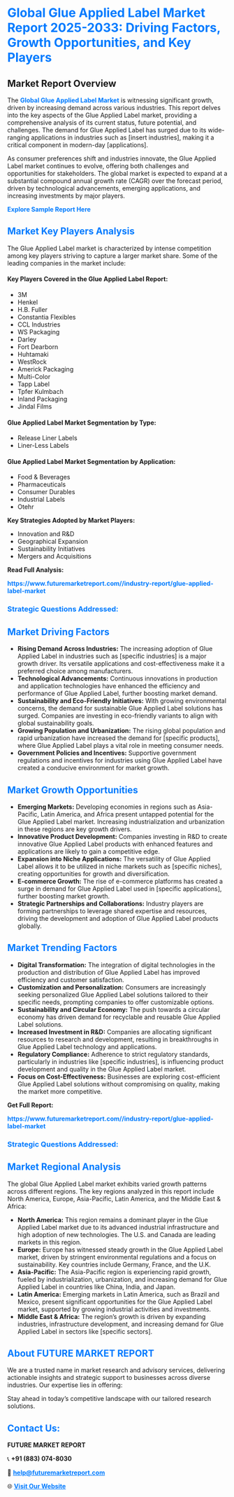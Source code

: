 <h1 style="color: #007BFF;">Global Glue Applied Label Market Report 2025-2033: Driving Factors, Growth Opportunities, and Key Players</h1>

<section id="overview">
<h2>Market Report Overview</h2>
<p>The <a href="https://www.futuremarketreport.com//industry-report/glue-applied-label-market" style="color: #007BFF; text-decoration: none;"><strong>Global Glue Applied Label Market</strong></a> is witnessing significant growth, driven by increasing demand across various industries. This report delves into the key aspects of the Glue Applied Label market, providing a comprehensive analysis of its current status, future potential, and challenges. The demand for Glue Applied Label has surged due to its wide-ranging applications in industries such as [insert industries], making it a critical component in modern-day [applications].</p>
<p>As consumer preferences shift and industries innovate, the Glue Applied Label market continues to evolve, offering both challenges and opportunities for stakeholders. The global market is expected to expand at a substantial compound annual growth rate (CAGR) over the forecast period, driven by technological advancements, emerging applications, and increasing investments by major players.</p>
</section>

<section id="overview">
<p><a href="https://www.futuremarketreport.com//request-sample/reportId=89321" style="color: #007BFF; text-decoration: none;"><strong>Explore Sample Report Here</strong></a></p>
</section>

<section id="key-players">
<h2 style="color: #007BFF;">Market Key Players Analysis</h2>
<p>The Glue Applied Label market is characterized by intense competition among key players striving to capture a larger market share. Some of the leading companies in the market include:</p>
<h4>Key Players Covered in the Glue Applied Label Report:</h4>
<ul><li>3M</li><li>Henkel</li><li>H.B. Fuller</li><li>Constantia Flexibles</li><li>CCL Industries</li><li>WS Packaging</li><li>Darley</li><li>Fort Dearborn</li><li>Huhtamaki</li><li>WestRock</li><li>Americk Packaging</li><li>Multi-Color</li><li>Tapp Label</li><li>Tpfer Kulmbach</li><li>Inland Packaging</li><li>Jindal Films</li></ul>
<h4>Glue Applied Label Market Segmentation by Type:</h4>
<ul><li>Release Liner Labels</li><li>Liner-Less Labels</li></ul>

<h4>Glue Applied Label Market Segmentation by Application:</h4>
<ul><li>Food &amp; Beverages</li><li>Pharmaceuticals</li><li>Consumer Durables</li><li>Industrial Labels</li><li>Otehr</li></ul>
<p><strong>Key Strategies Adopted by Market Players:</strong></p>
<ul>
<li>Innovation and R&D</li>
<li>Geographical Expansion</li>
<li>Sustainability Initiatives</li>
<li>Mergers and Acquisitions</li>
</ul>
</section>

<section>
<p><strong>Read Full Analysis: </strong></p><a href="https://www.futuremarketreport.com//industry-report/glue-applied-label-market" style="color: #007BFF; text-decoration: none;"><strong>https://www.futuremarketreport.com//industry-report/glue-applied-label-market</strong></a>
<h3 style="color: #007BFF;">Strategic Questions Addressed:</h3>
</section>

<section id="driving-factors">
<h2 style="color: #007BFF;">Market Driving Factors</h2>
<ul>
<li><strong>Rising Demand Across Industries:</strong> The increasing adoption of Glue Applied Label in industries such as [specific industries] is a major growth driver. Its versatile applications and cost-effectiveness make it a preferred choice among manufacturers.</li>
<li><strong>Technological Advancements:</strong> Continuous innovations in production and application technologies have enhanced the efficiency and performance of Glue Applied Label, further boosting market demand.</li>
<li><strong>Sustainability and Eco-Friendly Initiatives:</strong> With growing environmental concerns, the demand for sustainable Glue Applied Label solutions has surged. Companies are investing in eco-friendly variants to align with global sustainability goals.</li>
<li><strong>Growing Population and Urbanization:</strong> The rising global population and rapid urbanization have increased the demand for [specific products], where Glue Applied Label plays a vital role in meeting consumer needs.</li>
<li><strong>Government Policies and Incentives:</strong> Supportive government regulations and incentives for industries using Glue Applied Label have created a conducive environment for market growth.</li>
</ul>
</section>

<section id="growth-opportunities">
<h2 style="color: #007BFF;">Market Growth Opportunities</h2>
<ul>
<li><strong>Emerging Markets:</strong> Developing economies in regions such as Asia-Pacific, Latin America, and Africa present untapped potential for the Glue Applied Label market. Increasing industrialization and urbanization in these regions are key growth drivers.</li>
<li><strong>Innovative Product Development:</strong> Companies investing in R&D to create innovative Glue Applied Label products with enhanced features and applications are likely to gain a competitive edge.</li>
<li><strong>Expansion into Niche Applications:</strong> The versatility of Glue Applied Label allows it to be utilized in niche markets such as [specific niches], creating opportunities for growth and diversification.</li>
<li><strong>E-commerce Growth:</strong> The rise of e-commerce platforms has created a surge in demand for Glue Applied Label used in [specific applications], further boosting market growth.</li>
<li><strong>Strategic Partnerships and Collaborations:</strong> Industry players are forming partnerships to leverage shared expertise and resources, driving the development and adoption of Glue Applied Label products globally.</li>
</ul>
</section>

<section id="trending-factors">
<h2 style="color: #007BFF;">Market Trending Factors</h2>
<ul>
<li><strong>Digital Transformation:</strong> The integration of digital technologies in the production and distribution of Glue Applied Label has improved efficiency and customer satisfaction.</li>
<li><strong>Customization and Personalization:</strong> Consumers are increasingly seeking personalized Glue Applied Label solutions tailored to their specific needs, prompting companies to offer customizable options.</li>
<li><strong>Sustainability and Circular Economy:</strong> The push towards a circular economy has driven demand for recyclable and reusable Glue Applied Label solutions.</li>
<li><strong>Increased Investment in R&D:</strong> Companies are allocating significant resources to research and development, resulting in breakthroughs in Glue Applied Label technology and applications.</li>
<li><strong>Regulatory Compliance:</strong> Adherence to strict regulatory standards, particularly in industries like [specific industries], is influencing product development and quality in the Glue Applied Label market.</li>
<li><strong>Focus on Cost-Effectiveness:</strong> Businesses are exploring cost-efficient Glue Applied Label solutions without compromising on quality, making the market more competitive.</li>
</ul>
</section>

<section>
<p><strong>Get Full Report: </strong></p><a href="https://www.futuremarketreport.com//industry-report/glue-applied-label-market" style="color: #007BFF; text-decoration: none;"><strong>https://www.futuremarketreport.com//industry-report/glue-applied-label-market</strong></a>
<h3 style="color: #007BFF;">Strategic Questions Addressed:</h3>
</section>


<section id="regional-analysis">
<h2 style="color: #007BFF;">Market Regional Analysis</h2>
<p>The global Glue Applied Label market exhibits varied growth patterns across different regions. The key regions analyzed in this report include North America, Europe, Asia-Pacific, Latin America, and the Middle East & Africa:</p>
<ul>
<li><strong>North America:</strong> This region remains a dominant player in the Glue Applied Label market due to its advanced industrial infrastructure and high adoption of new technologies. The U.S. and Canada are leading markets in this region.</li>
<li><strong>Europe:</strong> Europe has witnessed steady growth in the Glue Applied Label market, driven by stringent environmental regulations and a focus on sustainability. Key countries include Germany, France, and the U.K.</li>
<li><strong>Asia-Pacific:</strong> The Asia-Pacific region is experiencing rapid growth, fueled by industrialization, urbanization, and increasing demand for Glue Applied Label in countries like China, India, and Japan.</li>
<li><strong>Latin America:</strong> Emerging markets in Latin America, such as Brazil and Mexico, present significant opportunities for the Glue Applied Label market, supported by growing industrial activities and investments.</li>
<li><strong>Middle East & Africa:</strong> The region’s growth is driven by expanding industries, infrastructure development, and increasing demand for Glue Applied Label in sectors like [specific sectors].</li>
</ul>
</section>

<footer>
<h2 style="color: #007BFF;">About FUTURE MARKET REPORT</h2>
<p>We are a trusted name in market research and advisory services, delivering actionable insights and strategic support to businesses across diverse industries. Our expertise lies in offering:</p>

<p>Stay ahead in today’s competitive landscape with our tailored research solutions.</p>

<h2 style="color: #007BFF;">Contact Us:</h2>
<p><strong>FUTURE MARKET REPORT</strong></p>
<p>📞 <strong>+91 (883) 074-8030</strong></p>
<p>📧 <strong><a href="mailto:help@futuremarketreport.com" style="color: #007BFF;">help@futuremarketreport.com</a></strong></p>
<p>🌐 <strong><a href="https://www.futuremarketreport.com/" style="color: #007BFF;">Visit Our Website</a></strong></p>
</footer>